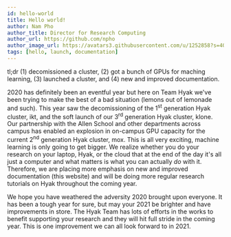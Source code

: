 ```yaml
---
id: hello-world
title: Hello world!
author: Nam Pho
author_title: Director for Research Computing
author_url: https://github.com/npho
author_image_url: https://avatars3.githubusercontent.com/u/1252858?s=400&v=4
tags: [hello, launch, documentation]
---
```


tl;dr (1) decomissioned a cluster, (2) got a bunch of GPUs for maching learning, (3) launched a cluster, and (4) new and improved documentation.

2020 has definitely been an eventful year but here on Team Hyak we've been trying to make the best of a bad situation (lemons out of lemonade and such). This year saw the decomissioning of the 1<sup>st</sup> generation Hyak cluster, ikt, and the soft launch of our 3<sup>rd</sup> generation Hyak cluster, klone. Our partnership with the Allen School and other departments across campus has enabled an explosion in on-campus GPU capacity for the current 2<sup>nd</sup> generation Hyak cluster, mox. This is all very exciting, machine learning is only going to get bigger. We realize whether you do your research on your laptop, Hyak, or the cloud that at the end of the day it's all just a computer and what matters is what you can actually <i>do</i> with it. Therefore, we are placing more emphasis on new and improved documentation (this website) and will be doing more regular research tutorials on Hyak throughout the coming year.

We hope you have weathered the adversity 2020 brought upon everyone. It has been a tough year for sure, but may your 2021 be brighter and have improvements in store. The Hyak Team has lots of efforts in the works to benefit supporting your research and they will hit full stride in the coming year. This is one improvement we can all look forward to in 2021.
